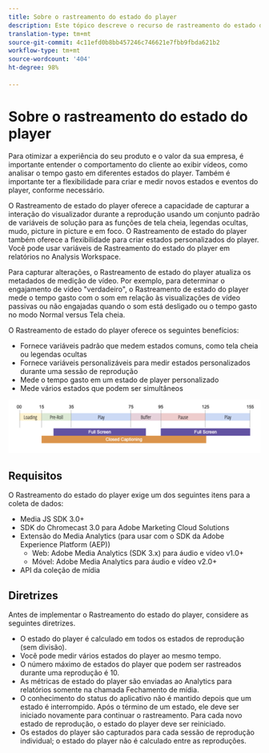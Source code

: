 ```yaml
---
title: Sobre o rastreamento do estado do player
description: Este tópico descreve o recurso de rastreamento do estado do player, incluindo requisitos e diretrizes para implementar e informar estados do player.
translation-type: tm+mt
source-git-commit: 4c11efd0b8bb457246c746621e7fbb9fbda621b2
workflow-type: tm+mt
source-wordcount: '404'
ht-degree: 98%

---
```



# Sobre o rastreamento do estado do player

Para otimizar a experiência do seu produto e o valor da sua empresa, é importante entender o comportamento do cliente ao exibir vídeos, como analisar o tempo gasto em diferentes estados do player.  Também é importante ter a flexibilidade para criar e medir novos estados e eventos do player, conforme necessário.

O Rastreamento de estado do player oferece a capacidade de capturar a interação do visualizador durante a reprodução usando um conjunto padrão de variáveis de solução para as funções de tela cheia, legendas ocultas, mudo, picture in picture e em foco.  O Rastreamento de estado do player também oferece a flexibilidade para criar estados personalizados do player. Você pode usar variáveis de Rastreamento do estado do player em relatórios no Analysis Workspace.

Para capturar alterações, o Rastreamento de estado do player atualiza os metadados de medição de vídeo. Por exemplo, para determinar o engajamento de vídeo &quot;verdadeiro&quot;, o Rastreamento de estado do player mede o tempo gasto com o som em relação às visualizações de vídeo passivas ou não engajadas quando o som está desligado ou o tempo gasto no modo Normal versus Tela cheia.

O Rastreamento de estado do player oferece os seguintes benefícios:

* Fornece variáveis padrão que medem estados comuns, como tela cheia ou legendas ocultas
* Fornece variáveis personalizáveis para medir estados personalizados durante uma sessão de reprodução
* Mede o tempo gasto em um estado de player personalizado
* Mede vários estados que podem ser simultâneos

![Rastreamento do estado do player](assets/player_state_tracking.png)

## Requisitos

O Rastreamento do estado do player exige um dos seguintes itens para a coleta de dados:
* Media JS SDK 3.0+
* SDK do Chromecast 3.0 para Adobe Marketing Cloud Solutions
* Extensão do Media Analytics (para usar com o SDK da Adobe Experience Platform (AEP))
   * Web: Adobe Media Analytics (SDK 3.x) para áudio e vídeo v1.0+
   * Móvel: Adobe Media Analytics para áudio e vídeo v2.0+
* API da coleção de mídia

## Diretrizes

Antes de implementar o Rastreamento do estado do player, considere as seguintes diretrizes.

* O estado do player é calculado em todos os estados de reprodução (sem divisão).
* Você pode medir vários estados do player ao mesmo tempo.
* O número máximo de estados do player que podem ser rastreados durante uma reprodução é 10.
* As métricas de estado do player são enviadas ao Analytics para relatórios somente na chamada Fechamento de mídia.
* O conhecimento do status do aplicativo não é mantido depois que um estado é interrompido. Após o término de um estado, ele deve ser iniciado novamente para continuar o rastreamento. Para cada novo estado de reprodução, o estado do player deve ser reiniciado.
* Os estados do player são capturados para cada sessão de reprodução individual; o estado do player não é calculado entre as reproduções.
